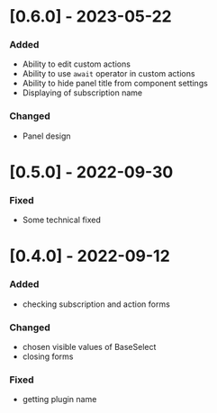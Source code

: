 # [0.6.0] - 2023-05-22

### Added
- Ability to edit custom actions
- Ability to use `await` operator in custom actions
- Ability to hide panel title from component settings
- Displaying of subscription name

### Changed
- Panel design

# [0.5.0] - 2022-09-30

### Fixed
- Some technical fixed

# [0.4.0] - 2022-09-12

### Added
- checking subscription and action forms

### Changed
- chosen visible values of BaseSelect
- closing forms

### Fixed
- getting plugin name
